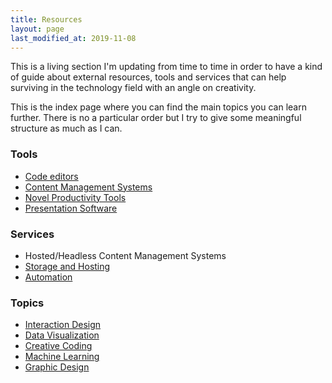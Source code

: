 ```yaml
---
title: Resources
layout: page
last_modified_at: 2019-11-08
---
```



This is a living section I'm updating from time to time in order to have a kind of guide about external resources, tools and services that can help surviving in the technology field with an angle on creativity.

This is the index page where you can find the main topics you can learn further. There is no a particular order but I try to give some meaningful structure as much as I can.



### Tools

- [Code editors](code-editors/)
- [Content Management Systems](cms)
- [Novel Productivity Tools](novel-productivity-tools)
- [Presentation Software](presentation-software)

### Services

- Hosted/Headless Content Management Systems
- [Storage and Hosting](storage-hosting)
- [Automation](automation)

### Topics

- [Interaction Design](interaction-design)
- [Data Visualization](data-visualization)
- [Creative Coding](creative-coding)
- [Machine Learning](machine-learning)
- [Graphic Design](graphic-design)

